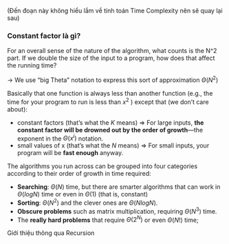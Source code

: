 
(Đến đoạn này không hiểu lắm về tính toán Time Complexity nên sẽ quay lại sau)

### Constant factor là gì?

For an overall sense of the nature of the algorithm, what counts is the N^2 part. If we double the size of the input to a program, how does that affect the running time? 

-> We use “big Theta” notation to express this sort of approximation $Θ(N^2)$

Basically that one function is always less than another function (e.g., the time for your program to run is less than $x^2$ ) except that (we don’t care about):
- constant factors (that’s what the $K$ means) => For large inputs, **the constant factor will be drowned out by the order of growth**—the exponent in the $Θ(x^i)$ notation.
- small values of x (that’s what the $N$ means) => For small inputs, your program will be **fast enough** anyway.

The algorithms you run across can be grouped into four categories according to their order of growth in time required:
- **Searching**: $Θ(N)$ time, but there are smarter algorithms that can work in $Θ(log N)$ time or even in $Θ(1)$ (that is, constant)
- **Sorting**: $Θ(N^2)$ and the clever ones are $Θ(N log N )$. 
- **Obscure problems** such as matrix multiplication, requiring $Θ(N^3)$ time.
- The **really hard problems** that require $Θ(2^N)$ or even $Θ(N!)$ time;

Giới thiệu thông qua Recursion